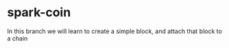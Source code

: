 # spark-coin
In this branch we will learn to create a simple block, and attach that block to a chain 
